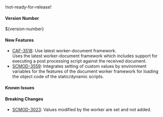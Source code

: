 !not-ready-for-release!

#### Version Number
${version-number}

#### New Features
- [CAF-3518](https://jira.autonomy.com/browse/CAF-3518): Use latest worker-document framework.  
  Uses the latest worker-document framework which includes support for executing a post processing script against the received document.
- [SCMOD-3559](https://jira.autonomy.com/browse/SCMOD-3559): Integrates setting of custom values by environment variables for the features of the document worker framework for loading the object code of the static/dynamic scripts.

#### Known Issues

#### Breaking Changes
- [SCMOD-3023](https://jira.autonomy.com/browse/SCMOD-3023): Values modified by the worker are set and not added.
